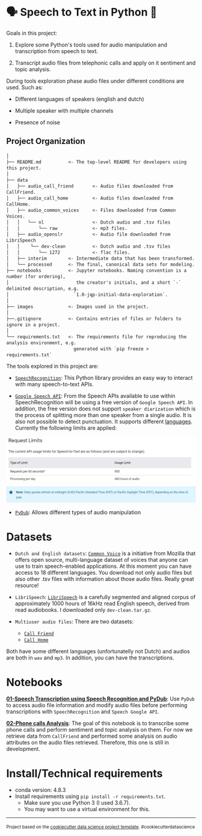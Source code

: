 🗣️ Speech to Text in Python 📜
==============================

Goals in this project:

1. Explore some Python's tools used for audio manipulation and transcription from speech to text.

2. Transcript audio files from telephonic calls and apply on it sentiment and topic analysis.

During tools exploration phase audio files under different conditions are used. Such as:

* Different languages of speakers (english and dutch)

* Multiple speaker with multiple channels

* Presence of noise

Project Organization
------------
    │
    ├── README.md          <- The top-level README for developers using this project.
    │
    ├── data
    │   ├── audio_call_friend       <- Audio files downloaded from CallFriend.
    │   ├── audio_call_home         <- Audio files downloaded from CallHome.
    │   ├── audio_common_voices     <- Files downloaded from Common Voices.
    │   │   └── nl                  <- Dutch audio and .tsv files
    │   │       └── raw             <- mp3 files.
    │   ├── audio_openslr           <- Audio file downloaded from LibriSpeech
    │   │    └── dev-clean          <- Dutch audio and .tsv files
    │   │       └── 1272            <- flac files.    
    │   ├── interim        <- Intermediate data that has been transformed.
    │   └── processed      <- The final, canonical data sets for modeling.
    ├── notebooks          <- Jupyter notebooks. Naming convention is a number (for ordering),
    │                         the creator's initials, and a short `-` delimited description, e.g.
    │                        `1.0-jqp-initial-data-exploration`.
    │
    ├── images             <- Images used in the project.
    │
    ├──.gitignore          <- Contains entries of files or folders to ignore in a project.
    │
    └── requirements.txt   <- The requirements file for reproducing the analysis environment, e.g.
	                         generated with `pip freeze > requirements.txt`



The tools explored in this project are:

* [`SpeechRecognition`](https://pypi.org/project/SpeechRecognition/): This Python library provides an easy way to interact with many 
speech-to-text APIs.

* [`Google Speech API`](https://cloud.google.com/speech-to-text): From the Speech APIs available to use within SpeechRecognition 
will be using a free version of `Google Speech API`. In addition, the free version does not support `speaker diarization` which 
is the process of splitting more than one speaker from a single audio. It is also not possible to detect punctuation. It supports 
different [languages](https://cloud.google.com/speech-to-text/docs/languages). Currently the following limits are applied:

![](https://github.com/dpbac/speech_to_text_with_python/blob/master/images/google_speech_api_limits.JPG)

* [`PyDub`](https://github.com/jiaaro/pydub): Allows different types of audio manipulation

# Datasets

* `Dutch and English datasets`: [`Common Voice`](https://voice.mozilla.org/en/datasets) is a initiative from Mozilla that offers open source, 
multi-language dataset of voices that anyone can use to train speech-enabled applications. At this moment you can have access to 
18 different languages. You download not only audio files but also other .tsv files with information about those audio files. Really 
great resource!

* `LibriSpeech`: [`LibriSpeech`](http://www.openslr.org/12/) is a carefully segmented and aligned corpus of approximately 1000 hours of 16kHz 
read English speech, derived from 
read audiobooks. I downloaded only `dev-clean.tar.gz`.

* `Multiuser audio files`: There are two datasets:

    - [`Call Friend`](https://ca.talkbank.org/access/CallFriend/)
    - [`Call Home`](https://ca.talkbank.org/access/CallHome/)
    
Both have some different languages (unfortunatelly not Dutch) and audios are both in `wav` and `mp3`. In addition, you can have the 
transcriptions. 

# Notebooks

**[01-Speech Transcription using Speech Recognition and PyDub](https://github.com/dpbac/speech_to_text_with_python/blob/master/notebooks/01-Speech%20Transcription%20using%20Speech%20Recognition%20and%20PyDub.ipynb)**:
Use `PyDub` to access audio file information and modify audio files before performing transcriptions with `SpeechRecognition` and `Speech Google API`.

**[02-Phone calls Analysis](https://github.com/dpbac/speech_to_text_with_python/blob/master/notebooks/02-Phone%20calls%20Analysis.ipynb)**:
The goal of this notebook is to transcribe some phone calls and perform sentiment and topic analysis on them. For now we retrieve data from
`CallFriend` and performed some analysis on audio attributes on the audio files retrieved. Therefore, this one is still in development.


# Install/Technical requirements

* conda version: 4.8.3
* Install requirements using `pip install -r requirements.txt`.
  * Make sure you use Python 3 (I used 3.6.7).
  * You may want to use a virtual environment for this.


--------

<p><small>Project based on the <a target="_blank" href="https://drivendata.github.io/cookiecutter-data-science/">cookiecutter data science project template</a>. #cookiecutterdatascience</small></p>
